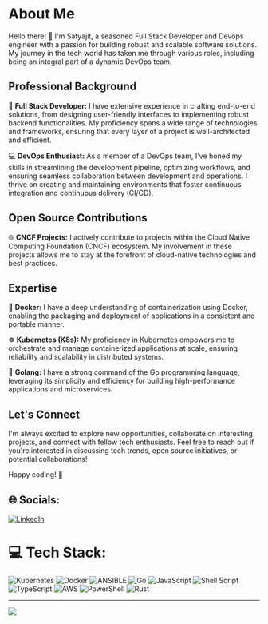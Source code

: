 # About Me

Hello there! 👋 I'm Satyajit, a seasoned Full Stack Developer and Devops engineer with a passion for building robust and scalable software solutions. My journey in the tech world has taken me through various roles, including being an integral part of a dynamic DevOps team.

## Professional Background

🚀 **Full Stack Developer:** I have extensive experience in crafting end-to-end solutions, from designing user-friendly interfaces to implementing robust backend functionalities. My proficiency spans a wide range of technologies and frameworks, ensuring that every layer of a project is well-architected and efficient.

💻 **DevOps Enthusiast:** As a member of a DevOps team, I've honed my skills in streamlining the development pipeline, optimizing workflows, and ensuring seamless collaboration between development and operations. I thrive on creating and maintaining environments that foster continuous integration and continuous delivery (CI/CD).

## Open Source Contributions

🌐 **CNCF Projects:** I actively contribute to projects within the Cloud Native Computing Foundation (CNCF) ecosystem. My involvement in these projects allows me to stay at the forefront of cloud-native technologies and best practices.

## Expertise

🐳 **Docker:** I have a deep understanding of containerization using Docker, enabling the packaging and deployment of applications in a consistent and portable manner.

☸️ **Kubernetes (K8s):** My proficiency in Kubernetes empowers me to orchestrate and manage containerized applications at scale, ensuring reliability and scalability in distributed systems.

🐹 **Golang:** I have a strong command of the Go programming language, leveraging its simplicity and efficiency for building high-performance applications and microservices.

## Let's Connect

I'm always excited to explore new opportunities, collaborate on interesting projects, and connect with fellow tech enthusiasts. Feel free to reach out if you're interested in discussing tech trends, open source initiatives, or potential collaborations!

Happy coding! 🚀

 


## 🌐 Socials:
[![LinkedIn](https://img.shields.io/badge/LinkedIn-%230077B5.svg?logo=linkedin&logoColor=white)](https://linkedin.com/in/https://www.linkedin.com/in/satyajit-behera-0522411ba/) 

# 💻 Tech Stack:
![Kubernetes](https://img.shields.io/badge/kubernetes-%23326ce5.svg?style=for-the-badge&logo=kubernetes&logoColor=white) ![Docker](https://img.shields.io/badge/docker-%230db7ed.svg?style=for-the-badge&logo=docker&logoColor=white) ![ANSIBLE](https://img.shields.io/badge/ansible-%231A1918.svg?style=for-the-badge&logo=ansible&logoColor=white) ![Go](https://img.shields.io/badge/go-%2300ADD8.svg?style=for-the-badge&logo=go&logoColor=white) ![JavaScript](https://img.shields.io/badge/javascript-%23323330.svg?style=for-the-badge&logo=javascript&logoColor=%23F7DF1E) ![Shell Script](https://img.shields.io/badge/shell_script-%23121011.svg?style=for-the-badge&logo=gnu-bash&logoColor=white) ![TypeScript](https://img.shields.io/badge/typescript-%23007ACC.svg?style=for-the-badge&logo=typescript&logoColor=white) ![AWS](https://img.shields.io/badge/AWS-%23FF9900.svg?style=for-the-badge&logo=amazon-aws&logoColor=white) ![PowerShell](https://img.shields.io/badge/PowerShell-%235391FE.svg?style=for-the-badge&logo=powershell&logoColor=white) ![Rust](https://img.shields.io/badge/rust-%23000000.svg?style=for-the-badge&logo=rust&logoColor=white)


---
[![](https://visitcount.itsvg.in/api?id=satyazzz123&icon=0&color=0)](https://visitcount.itsvg.in)

<!-- Proudly created with GPRM ( https://gprm.itsvg.in ) -->
